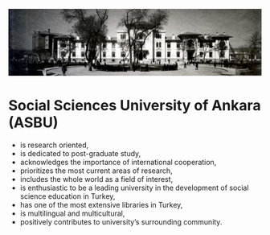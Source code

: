![](/tarihce2-2pxttz.jpg)

# Social Sciences University of Ankara (ASBU)

* is research oriented,
* is dedicated to post-graduate study,
* acknowledges the importance of international cooperation,
* prioritizes the most current areas of research,
* includes the whole world as a field of interest,
* is enthusiastic to be a leading university in the development of social science education in Turkey,
* has one of the most extensive libraries in Turkey,
* is multilingual and multicultural,
* positively contributes to university’s surrounding community.